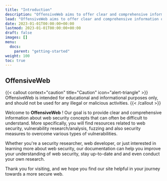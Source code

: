 ```yaml
---
title: "Introduction"
description: "OffensiveWeb aims to offer clear and comprehensive information on various web security concepts, such as vulnerability research, fuzzing and security measures."
lead: "OffensiveWeb aims to offer clear and comprehensive information on various web security concepts, such as vulnerability research, fuzzing and security measures."
date: 2023-01-01T00:00:00+00:00
lastmod: 2023-01-01T00:00:00+00:00
draft: false
images: []
menu:
  docs:
    parent: "getting-started"
weight: 100
toc: true
---
```


## OffensiveWeb

{{< callout context="caution" title="Caution" icon="alert-triangle" >}}
OffensiveWeb is intended for educational and informational purposes only, and should not be used for any illegal or malicious activities.
{{< /callout >}}

Welcome to **OffensiveWeb** ! Our goal is to provide clear and comprehensive information about web security concepts that can often be difficult to understand. More specifically, you will find resources related to web security, vulnerability research/analysis, fuzzing and also security measures to overcome various types of vulnerabilities.

Whether you're a security researcher, web developer, or just interested in learning more about web security, our documentation can help you improve your understanding of web security, stay up-to-date and and even conduct your own research.

Thank you for visiting, and we hope you find our site helpful in your journey towards a more secure web.
